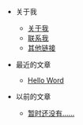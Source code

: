 * 关于我
  * [关于我](README.md)
  * [联系我](联系我.md)
  * [其他链接](qt.md)

* 最近的文章
  * [Hello Word](blog/first01.md)

* 以前的文章
  * [暂时还没有......]()
